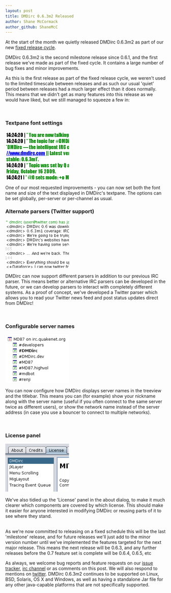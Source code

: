 ```yaml
---
layout: post
title: DMDirc 0.6.3m2 Released
author: Shane McCormack
author_github: ShaneMcC
---
```

At the start of the month we quietly released DMDirc 0.6.3m2 as part of our new <a href="{% post_url 2009-07-05-improving-the-dmdirc-release-cycle %}">fixed release cycle</a>.

DMDirc 0.6.3m2 is the second milestone release since 0.6.1, and the first release we've made as part of the fixed cycle. It contains a large number of bug fixes and minor improvements.

As this is the first release as part of the fixed release cycle, we weren't used to the limited timescale between releases and as such our usual 'quiet' period between releases had a much larger effect than it does normally. This means that we didn't get as many features into this release as we would have liked, but we still managed to squeeze a few in:

<div class="nohomepage" style="clear: both;">&nbsp;</div>

<h3>Textpane font settings</h3>

![Textpane](/blog-assets/textpane.png)

One of our most requested improvements - you can now set both the font name and size of the text displayed in DMDirc's textpane. The options can be set globally, per-server or per-channel as usual.

<h3>Alternate parsers (Twitter support)</h3>

![Twitter](/blog-assets/twitter.png)

DMDirc can now support different parsers in addition to our previous IRC parser. This means better or alternative IRC parsers can be developed in the future, or we can develop parsers to interact with completely different systems. As a proof of concept, we've developed a Twitter parser which allows you to read your Twitter news feed and post status updates direct from DMDirc!

<div class="nohomepage" style="clear: both;">&nbsp;</div>

<h3>Configurable server names</h3>

![Server Names](/blog-assets/servernames.png)

You can now configure how DMDirc displays server names in the treeview and the titlebar. This means you can (for example) show your nickname along with the server name (useful if you often connect to the same server twice as different users), or show the network name instead of the server address (in case you use a bouncer to connect to multiple networks).

<div class="nohomepage" style="clear: both;">&nbsp;</div>

<h3>License panel</h3>

![License panel](/blog-assets/licensepanel.png)

We've also tidied up the 'License' panel in the about dialog, to make it much clearer which components are covered by which license. This should make it easier for anyone interested in modifying DMDirc or reusing parts of it to see where they stand.

<div class="nohomepage" style="clear: both;">&nbsp;</div>
As we're now committed to releasing on a fixed schedule this will be the last 'milestone' release, and for future releases we'll just add to the minor version number until we've implemented the features targeted for the next major release. This means the next release will be 0.6.3, and any further releases before the 0.7 feature set is complete will be 0.6.4, 0.6.5, etc

As always, we welcome bug reports and feature requests on our <a href="http://bugs.dmdirc.com/">issue tracker</a>, <a href="irc://irc.quakenet.org/dmdirc">irc channel</a> or as comments on this post. We will also respond to mentions on <a href="http://twitter.com/dmdirc">twitter</a>. DMDirc 0.6.3m2 continues to be supported on Linux, BSD, Solaris, OS X and Windows, as well as having a standalone Jar file for any other java-capable platforms that are not specifically supported.